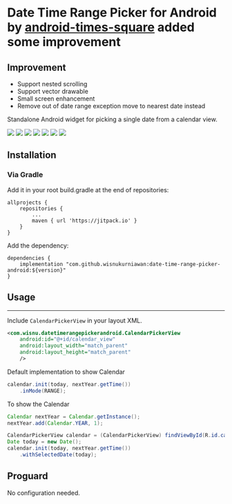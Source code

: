 Date Time Range Picker for Android by [android-times-square](https://github.com/square/android-times-square) added some improvement
==========================

## Improvement
- Support nested scrolling
- Support vector drawable
- Small screen enhancement
- Remove out of date range exception move to nearest date instead

Standalone Android widget for picking a single date from a calendar view.

<img src="https://raw.githubusercontent.com/arsalyou/Calendar-Widget/main/pic1.png" />
<img src="https://raw.githubusercontent.com/arsalyou/Calendar-Widget/main/pic2.png"  />
<img src="https://raw.githubusercontent.com/arsalyou/Calendar-Widget/main/pic3.png" />
<img src="https://raw.githubusercontent.com/arsalyou/Calendar-Widget/main/pic4.png" />
<img src="https://raw.githubusercontent.com/arsalyou/Calendar-Widget/main/pic5.png"  />
<img src="https://raw.githubusercontent.com/arsalyou/Calendar-Widget/main/pic6.png"  />
<img src="https://raw.githubusercontent.com/arsalyou/Calendar-Widget/main/pic7.png"  />


## Installation
### Via Gradle
Add it in your root build.gradle at the end of repositories:

```
allprojects {
	repositories {
		...
		maven { url 'https://jitpack.io' }
	}
}
```
Add the dependency:

```
dependencies {
	implementation "com.github.wisnukurniawan:date-time-range-picker-android:${version}"
}

```

## Usage
-----

Include `CalendarPickerView` in your layout XML.

```xml
<com.wisnu.datetimerangepickerandroid.CalendarPickerView
    android:id="@+id/calendar_view"
    android:layout_width="match_parent"
    android:layout_height="match_parent"
    />
```

Default implementation to show Calendar

```java
calendar.init(today, nextYear.getTime())
    .inMode(RANGE);
```


To show the Calendar

```java
Calendar nextYear = Calendar.getInstance();
nextYear.add(Calendar.YEAR, 1);

CalendarPickerView calendar = (CalendarPickerView) findViewById(R.id.calendar_view);
Date today = new Date();
calendar.init(today, nextYear.getTime())
    .withSelectedDate(today);
```

## Proguard
No configuration needed.

